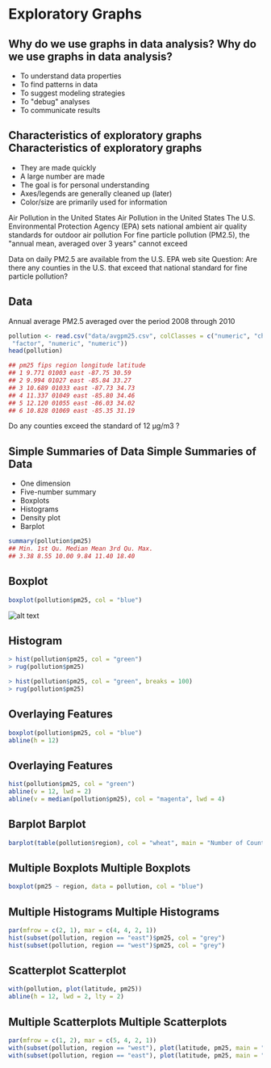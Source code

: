 Exploratory Graphs 
===========


Why do we use graphs in data analysis? Why do we use graphs in data analysis?
----

* To understand data properties
* To find patterns in data
* To suggest modeling strategies
* To "debug" analyses
* To communicate results

Characteristics of exploratory graphs Characteristics of exploratory graphs
---
* They are made quickly
* A large number are made
* The goal is for personal understanding
* Axes/legends are generally cleaned up (later)
* Color/size are primarily used for information

Air Pollution in the United States Air Pollution in the United States
The U.S. Environmental Protection Agency (EPA) sets national ambient air quality standards for
outdoor air pollution
For fine particle pollution (PM2.5), the "annual mean, averaged over 3 years" cannot exceed

Data on daily PM2.5 are available from the U.S. EPA web site
Question: Are there any counties in the U.S. that exceed that national standard for fine particle
pollution?

Data
---


Annual average PM2.5 averaged over the period 2008 through 2010

```r
pollution <- read.csv("data/avgpm25.csv", colClasses = c("numeric", "character",
 "factor", "numeric", "numeric"))
head(pollution)

## pm25 fips region longitude latitude
## 1 9.771 01003 east -87.75 30.59
## 2 9.994 01027 east -85.84 33.27
## 3 10.689 01033 east -87.73 34.73
## 4 11.337 01049 east -85.80 34.46
## 5 12.120 01055 east -86.03 34.02
## 6 10.828 01069 east -85.35 31.19

``` 


Do any counties exceed the standard of 12 μg/m3 ?

Simple Summaries of Data Simple Summaries of Data
----

* One dimension
* Five-number summary
* Boxplots
* Histograms
* Density plot
* Barplot

```r
summary(pollution$pm25)
## Min. 1st Qu. Median Mean 3rd Qu. Max.
## 3.38 8.55 10.00 9.84 11.40 18.40
``` 

Boxplot 
----
```r
boxplot(pollution$pm25, col = "blue")
```

![alt text](/Rplot.png )

Histogram
----
```r
> hist(pollution$pm25, col = "green")
> rug(pollution$pm25)

```
```r
> hist(pollution$pm25, col = "green", breaks = 100)
> rug(pollution$pm25)
```

Overlaying Features
----
```r
boxplot(pollution$pm25, col = "blue")
abline(h = 12)
```

Overlaying Features 
----

```r
hist(pollution$pm25, col = "green")
abline(v = 12, lwd = 2)
abline(v = median(pollution$pm25), col = "magenta", lwd = 4)
```

Barplot Barplot
----
```r
barplot(table(pollution$region), col = "wheat", main = "Number of Counties in Each Region")
```

Multiple Boxplots Multiple Boxplots
----
```r
boxplot(pm25 ~ region, data = pollution, col = "blue")
```

Multiple Histograms Multiple Histograms
----
```r
par(mfrow = c(2, 1), mar = c(4, 4, 2, 1))
hist(subset(pollution, region == "east")$pm25, col = "grey")
hist(subset(pollution, region == "west")$pm25, col = "grey")
```

Scatterplot Scatterplot
----
```r
with(pollution, plot(latitude, pm25))
abline(h = 12, lwd = 2, lty = 2)
```

Multiple Scatterplots Multiple Scatterplots
----
```r
par(mfrow = c(1, 2), mar = c(5, 4, 2, 1))
with(subset(pollution, region == "west"), plot(latitude, pm25, main = "West"))
with(subset(pollution, region == "east"), plot(latitude, pm25, main = "East"))
```

